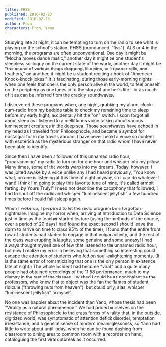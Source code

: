 ```yaml
---
title: PHSS
published: 2016-02-23
modified: 2016-02-23
author: Fron
characters: Fron, Yano
---
```


Studying late at night, it can be tempting to turn on the radio to see what is playing on the school's station, PHSS (pronounced, "fiss"). At 3 or 4 in the morning, the programs are often unconventional. <!--more--> One day it might be "Mocha moves dance music," another day it might be one student's sleepless soliloquy on the current state of the world, another day it might be "the sound of various things dropping, like pins, toilet paper rolls, and feathers," on another, it might be a student reciting a book of "American Knock-knock jokes." It is fascinating, during those early-morning nights when one feels that one is the only person alive in the world, to feel oneself on the periphery as one tunes in to the story of another's life - or as much of it as can be inferred from the crackly soundwaves.

I discovered these programs when, one night, grabbing my alarm-clock-cum-radio from my bedside table to check my remaining time to sleep before my early flight, accidentally hit the "on" switch. I soon forgot all about sleep as I listened to a mellifluous voice talking about various luminescent creatures in the deep sea. Those soundwaves have echoed in my head as I traveled from Philosophocle, and became a symbol for nostalgia: for in my travels abroad, I have never heard a voice so content with esoterica as the mysterious stranger on that radio whom I have never been able to identify.

Since then I have been a follower of this unnamed radio hour, "programming" my radio to turn on for one hour and whisper into my pillow. Many times, some of the words warp into my dreams. Today, however, I was jolted awake by a voice unlike any I had heard previously, "You know what, no one is listening at this time of night anyway, so I can do whatever I want! I think I'm going to play this favorite tune of mine, it's called armpit farting, by Yours Truly!" I need not describe the cacophony that followed; I had to shut off the radio and whisper "luminescent jellyfish" a few hundred times before I could fall asleep again.

When I woke up, I prepared to let the radio program be a forgotten nightmare. Imagine my horror when, arriving at Introduction to Data Science just in time as the teacher started lecture (using the methods of the course, over a period of 20 days I had found the exact second I should leave the dorm to arrive on time to class 95% of the time), I found that the entire front row of students had started to engage in that vulgar activity, and the rest of the class was erupting in laughs, some genuine and some uneasy! I had always thought myself one of few that listened to the unnamed radio hour, but now I realize my error in believing that something so interesting could escape the attention of students who fed on soul-enlightening moments. (It is the same error of romanticizing that one is the only person in existence late at night.) The whole incident had become "viral," and a quite many people had obtained recordings of the 11:58 performance, much to my dismay in the rest of the classes. I wished I could be as nonchalant as the professors, who knew that to object was the fan the flames of student ridicule ("throwing nuts from heaven"), but could only, alas, whisper "luminescent jellyfish" to myself.

No one was happier about the incident than Yano, whose thesis had been "Virality as a natural phenomenon." We had prided ourselves on the resistance of Philosophocle to the crass forms of virality that, in the outside, digitized world, was symptomatic of attention deficit disorder, temptation irresistance, and a general sense of modern meaninglessness, so Yano had little to write about until today, when he can be found dashing from classroom to dining area to common room with a recorder on hand, cataloguing the first viral outbreak as it occurred.
